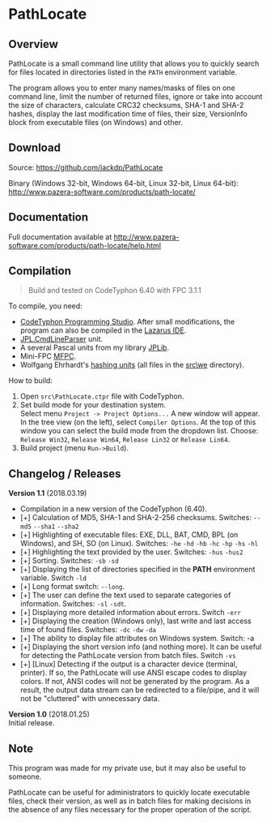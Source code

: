 # PathLocate

## Overview

PathLocate is a small command line utility that allows you to quickly search for files located in directories listed in the `PATH` environment variable.

The program allows you to enter many names/masks of files on one command line, limit the number of returned files, ignore or take into account the size of characters, calculate CRC32 checksums, SHA-1 and SHA-2 hashes, display the last modification time of files, their size, VersionInfo block from executable files (on Windows) and other.

## Download

Source: https://github.com/jackdp/PathLocate

Binary (Windows 32-bit, Windows 64-bit, Linux 32-bit, Linux 64-bit): http://www.pazera-software.com/products/path-locate/

## Documentation

Full documentation available at http://www.pazera-software.com/products/path-locate/help.html

## Compilation

> Build and tested on CodeTyphon 6.40 with FPC 3.1.1

To compile, you need:
- [CodeTyphon Programming Studio](http://pilotlogic.com/sitejoom/). After small modifications, the program can also be compiled in the [Lazarus IDE](https://www.lazarus-ide.org/).
- [JPL.CmdLineParser](https://github.com/jackdp/JPL.CmdLineParser) unit.
- A several Pascal units from my library [JPLib](https://github.com/jackdp/JPLib/).
- Mini-FPC [MFPC](https://github.com/jackdp/MFPC).
- Wolfgang Ehrhardt's [hashing units](http://www.wolfgang-ehrhardt.de/crchash_en.html) (all files in the [src\we](src\we) directory).

How to build:
1. Open `src\PathLocate.ctpr` file with CodeTyphon.
1. Set build mode for your destination system.  
Select menu `Project -> Project Options...` A new window will appear.
In the tree view (on the left), select `Compiler Options`.
At the top of this window you can select the build mode from the dropdown list.
Choose: `Release Win32`, `Release Win64`, `Release Lin32` or `Release Lin64`.
3. Build project (menu `Run->Build`).

## Changelog / Releases

**Version 1.1** (2018.03.19)  
- Compilation in a new version of the CodeTyphon (6.40).
- [+] Calculation of MD5, SHA-1 and SHA-2-256 checksums. Switches: `--md5` `--sha1` `--sha2`
- [+] Highlighting of executable files: EXE, DLL, BAT, CMD, BPL (on Windows), and SH, SO (on Linux). Switches: `-he` `-hd` `-hb` `-hc` `-hp` `-hs` `-hl`
- [+] Highlighting the text provided by the user. Switches: `-hus` `-hus2`
- [+] Sorting. Switches: `-sb` `-sd`
- [+] Displaying the list of directories specified in the **PATH** environment variable. Switch `-ld`
- [+] Long format switch: `--long`.
- [+] The user can define the text used to separate categories of information. Switches: `-sl` `-sdt`.
- [+] Displaying more detailed information about errors. Switch `-err`
- [+] Displaying the creation (Windows only), last write and last access time of found files. Switches: `-dc` `-dw` `-da`
- [+] The ability to display file attributes on Windows system. Switch: -a
- [+] Displaying the short version info (and nothing more). It can be useful for detecting the PathLocate version from batch files. Switch `-vs`
- [+] [Linux] Detecting if the output is a character device (terminal, printer). If so, the PathLocate will use ANSI escape codes to display colors. If not, ANSI codes will not be generated by the program. As a result, the output data stream can be redirected to a file/pipe, and it will not be "cluttered" with unnecessary data.

**Version 1.0** (2018.01.25)  
Initial release.

## Note

This program was made for my private use, but it may also be useful to someone.

PathLocate can be useful for administrators to quickly locate executable files, check their version, as well as in batch files for making decisions in the absence of any files necessary for the proper operation of the script.
